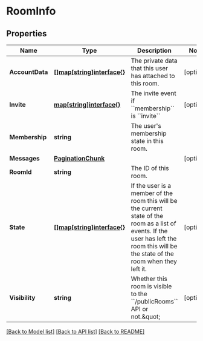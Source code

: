 # RoomInfo

## Properties

Name | Type | Description | Notes
------------ | ------------- | ------------- | -------------
**AccountData** | [**[]map[string]interface{}**](map[string]interface{}.md) | The private data that this user has attached to this room. | [optional] 
**Invite** | [**map[string]interface{}**](map[string]interface{}.md) | The invite event if &#x60;&#x60;membership&#x60;&#x60; is &#x60;&#x60;invite&#x60;&#x60; | [optional] 
**Membership** | **string** | The user&#39;s membership state in this room. | 
**Messages** | [**PaginationChunk**](PaginationChunk.md) |  | [optional] 
**RoomId** | **string** | The ID of this room. | 
**State** | [**[]map[string]interface{}**](map[string]interface{}.md) | If the user is a member of the room this will be the current state of the room as a list of events. If the user has left the room this will be the state of the room when they left it. | [optional] 
**Visibility** | **string** | Whether this room is visible to the &#x60;&#x60;/publicRooms&#x60;&#x60; API or not.\&quot; | [optional] 

[[Back to Model list]](../README.md#documentation-for-models) [[Back to API list]](../README.md#documentation-for-api-endpoints) [[Back to README]](../README.md)


